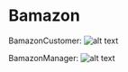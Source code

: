 # Bamazon

BamazonCustomer: 
![alt text](http://g.recordit.co/Qop6Hw6c0O.gif "Bamazon Customer GIF")

BamazonManager:
![alt text](http://g.recordit.co/2HvI3aJ4RS.gif "Bamazon Manager GIF")
